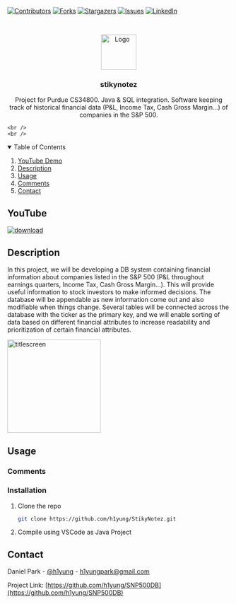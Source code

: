 <!-- Find and Replace All [repo_name] -->
<!-- Replace [product-screenshot] [product-url] -->
<!-- Other Badgets https://naereen.github.io/badges/ -->
[![Contributors][contributors-shield]][contributors-url]
[![Forks][forks-shield]][forks-url]
[![Stargazers][stars-shield]][stars-url]
[![Issues][issues-shield]][issues-url]
[![LinkedIn][linkedin-shield]][linkedin-url]

<!-- PROJECT LOGO -->
<br />
<p align="center">
  <a href="https://github.com/h1yung/SNP500DB">
    <img src="https://user-images.githubusercontent.com/54069717/71475766-a806cf00-27af-11ea-9aff-4b0500bf2951.png" alt="Logo" width="80" height="80">
  </a>

  <h3 align="center">stikynotez</h3>

  <p align="center">
    Project for Purdue CS34800. Java & SQL integration.
  Software keeping track of historical financial data (P&L, Income Tax, Cash Gross  Margin...) of companies in the S&P 500.

    <br />
    <br />
  </p>
</p>

<!-- TABLE OF CONTENTS -->
<details open="open">
  <summary>Table of Contents</summary>
  <ol>
    <li><a href="#youtube">YouTube Demo</a></li>
    <li><a href="#description">Description</a></li>
    <li><a href="#usage">Usage</a></li>
    <li><a href="#comments">Comments</a></li>
	<!-- <li><a href="#license">License</a></li> -->
    <li><a href="#contact">Contact</a></li>
  </ol>
</details>

<!-- YOUTUBE -->
## YouTube

[![download](https://user-images.githubusercontent.com/54069717/71476026-fcf71500-27b0-11ea-8027-5eb0df3fe527.png)](https://www.youtube.com/watch?v=I6Jv7J1VloU)

<!-- DESCRIPTION -->
## Description

In this project, we will be developing a DB system containing financial information about companies listed in the S&P 500 (P&L throughout earnings quarters, Income Tax, Cash Gross Margin…). This will provide useful information to stock investors to make informed decisions. The database will be appendable as new information come out and also modifiable when things change. Several tables will be connected across the database with the ticker as the primary key, and we will enable sorting of data based on different financial attributes to increase readability and prioritization of certain financial attributes.

<img width="211" alt="titlescreen" src="https://user-images.githubusercontent.com/54069717/167226468-b8d7dbdd-20a9-491d-a4fb-54b9ac3057ae.png">

<!-- USAGE -->
## Usage

<!-- COMMENTS -->
### Comments

### Installation

1. Clone the repo
   ```sh
   git clone https://github.com/h1yung/StikyNotez.git
   ```
2. Compile using VSCode as Java Project

<!-- CONTACT -->
## Contact

Daniel Park - [@h1yung][linkedin-url] - h1yungpark@gmail.com

Project Link: [https://github.com/h1yung/SNP500DB](https://github.com/h1yung/SNP500DB)

<!-- MARKDOWN LINKS & IMAGES -->
<!-- https://www.markdownguide.org/basic-syntax/#reference-style-links -->
[contributors-shield]: https://img.shields.io/github/contributors/h1yung/SNP500DB.svg?style=for-the-badge
[contributors-url]: https://github.com/h1yung/SNP500DB/graphs/contributors
[forks-shield]: https://img.shields.io/github/forks/h1yung/SNP500DB.svg?style=for-the-badge
[forks-url]: https://github.com/h1yung/SNP500DB/network/members
[stars-shield]: https://img.shields.io/github/stars/h1yung/SNP500DB.svg?style=for-the-badge
[stars-url]: https://github.com/h1yung/SNP500DB/stargazers
[issues-shield]: https://img.shields.io/github/issues/h1yung/SNP500DB.svg?style=for-the-badge
[issues-url]: https://github.com/h1yung/SNP500DB/issues
[linkedin-url]: https://www.linkedin.com/in/fifadaniel
[linkedin-shield]: https://img.shields.io/badge/-LinkedIn-black.svg?style=for-the-badge&logo=linkedin&colorB=555
